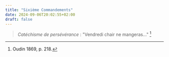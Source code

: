 ```yaml
---
title: "Sixième Commandements"
date: 2024-09-06T20:02:55+02:00
draft: false
---
```



> *Catéchisme de persévérance* : "Vendredi chair ne mangeras..." [^1]

[^1]: Oudin 1869, p. 218.

